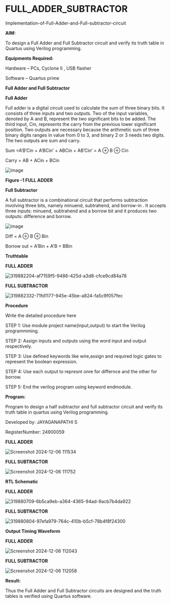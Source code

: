 # FULL_ADDER_SUBTRACTOR

Implementation-of-Full-Adder-and-Full-subtractor-circuit

**AIM:**

To design a Full Adder and Full Subtractor circuit and verify its truth table in Quartus using Verilog programming.

**Equipments Required:**

Hardware – PCs, Cyclone II , USB flasher

Software – Quartus prime

**Full Adder and Full Subtractor**

**Full Adder**

Full adder is a digital circuit used to calculate the sum of three binary bits. It consists of three inputs and two outputs. Two of the input variables, denoted by A and B, represent the two significant bits to be added. The third input, Cin, represents the carry from the previous lower significant position. Two outputs are necessary because the arithmetic sum of three binary digits ranges in value from 0 to 3, and binary 2 or 3 needs two digits. The two outputs are sum and carry.

Sum =A’B’Cin + A’BCin’ + ABCin + AB’Cin’ = A ⊕ B ⊕ Cin 

Carry = AB + ACin + BCin

![image](https://github.com/naavaneetha/FULL_ADDER_SUBTRACTOR/assets/154305477/0f30ba51-5ffb-4198-845f-18e054f675e7)

**Figure -1 FULL ADDER**

**Full Subtractor**

A full subtractor is a combinational circuit that performs subtraction involving three bits, namely minuend, subtrahend, and borrow-in . It accepts three inputs: minuend, subtrahend and a borrow bit and it produces two outputs: difference and borrow.

![image](https://github.com/naavaneetha/FULL_ADDER_SUBTRACTOR/assets/154305477/02b24f51-ab51-4304-9ad6-7b81ffc1ead5)

Diff = A ⊕ B ⊕ Bin 

Borrow out = A'Bin + A'B + BBin

**Truthtable**

**FULL ADDER**

![319882204-af7159f5-9486-425d-a3d8-cfce9cd84a78](https://github.com/user-attachments/assets/b4dca146-80c0-47e3-bf55-9295d7699a5b)

**FULL SUBTRACTOR**

![319882332-71fd1177-945e-45be-a824-fa5c9f057fec](https://github.com/user-attachments/assets/68e4a649-5dd9-40fe-aa83-157adce92d91)

**Procedure**

Write the detailed procedure here

STEP 1: Use module project name(input,output) to start the Verilog programmming. 

STEP 2: Assign inputs and outputs using the word input and output respectively. 

STEP 3: Use defined keywords like wire,assign and required logic gates to represent the boolean expression.

STEP 4: Use each output to represnt onre for differnce and the other for borrow. 

STEP 5: End the verilog program using keyword endmodule.

**Program:**

Program to design a half subtractor and full subtractor circuit and verify its truth table in quartus using Verilog programming. 

Developed by: JAYAGANAPATHI S 

RegisterNumber: 24900059

**FULL ADDER**

![Screenshot 2024-12-06 111534](https://github.com/user-attachments/assets/60928ba9-8d4e-4327-b178-9adbc334f4fd)

**FULL SUBTRACTOR**

![Screenshot 2024-12-06 111752](https://github.com/user-attachments/assets/f43f9733-0f00-4eef-94c6-88228d0b7f2e)

**RTL Schematic**

**FULL ADDER**

![319880709-6b5ca9eb-a364-4365-94ad-9acb7b4da922](https://github.com/user-attachments/assets/03c40a28-07fb-4f1a-a20d-36f9e7947ba4)

**FULL SUBTRACTOR**

![319880804-97efa979-764c-410b-b5cf-78b4f8f24300](https://github.com/user-attachments/assets/c65541a9-2352-4ad6-827e-4d77e74947df)


**Output Timing Waveform**

**FULL ADDER**


![Screenshot 2024-12-06 112043](https://github.com/user-attachments/assets/c04d885f-d5a7-47e6-809e-5e0400ba57ce)

**FULL SUBTRACTOR**


![Screenshot 2024-12-06 112058](https://github.com/user-attachments/assets/7a9fed0a-0846-4e67-b73e-485bdff04c3b)

**Result:**

Thus the Full Adder and Full Subtractor circuits are designed and the truth tables is verified using Quartus software.




